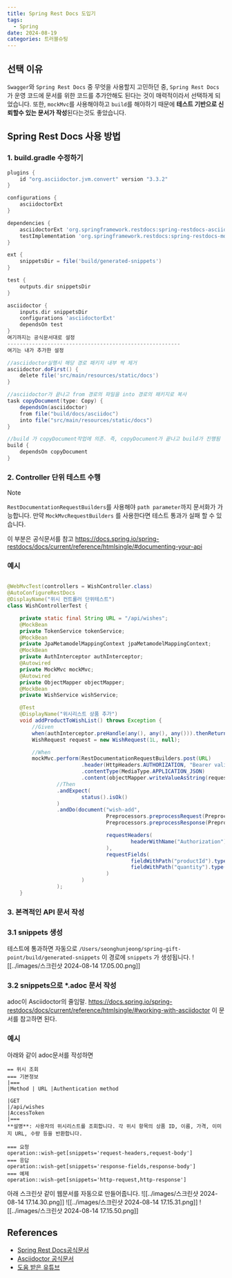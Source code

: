 ```yaml
---
title: Spring Rest Docs 도입기
tags:
  - Spring
date: 2024-08-19
categories: 트러블슈팅
---
```


## 선택 이유

`Swagger`와 `Spring Rest Docs` 중 무엇을 사용할지 고민하던 중, `Spring Rest Docs`가 운영 코드에 문서를 위한 코드를 추가안해도 된다는 것이 매력적이라서 선택하게 되었습니다.
또한, `mockMvc`를 사용해야하고 `build`를 해야하기 때문에 **테스트 기반으로 신뢰할수 있는 문서가 작성**된다는것도 좋았습니다.

## Spring Rest Docs 사용 방법

### 1. build.gradle 수정하기

```gradle
plugins { 
	id "org.asciidoctor.jvm.convert" version "3.3.2" 
}

configurations {  
    asciidoctorExt  
}

dependencies { 
	asciidoctorExt 'org.springframework.restdocs:spring-restdocs-asciidoctor: 3.0.1' 
	testImplementation 'org.springframework.restdocs:spring-restdocs-mockmvc: 3.0.1' 
}

ext {  
    snippetsDir = file('build/generated-snippets')  
}

test {  
    outputs.dir snippetsDir  
}

asciidoctor {  
    inputs.dir snippetsDir  
    configurations 'asciidoctorExt'  
    dependsOn test  
}
여기까지는 공식문서대로 설정
--------------------------------------------------------
여기는 내가 추가한 설정

//asciidoctor실행시 해당 경로 패키지 내부 싹 제거
asciidoctor.doFirst() {  
    delete file('src/main/resources/static/docs')  
}  

//asciidoctor가 끝나고 from 경로의 파일을 into 경로의 패키지로 복사
task copyDocument(type: Copy) {  
    dependsOn(asciidoctor)  
    from file("build/docs/asciidoc")  
    into file("src/main/resources/static/docs")  
}  

//build 가 copyDocument작업에 의존. 즉, copyDocument가 끝나고 build가 진행됨
build {  
    dependsOn copyDocument  
}

```

### 2. Controller 단위 테스트 수행

> [!NOTE]
> `RestDocumentationRequestBuilders`를 사용해야 `path parameter`까지 문서화가 가능합니다. 만약 `MockMvcRequestBuilders` 를 사용한다면 테스트 통과가 실패
> 할 수 있습니다.

이 부분은 공식문서를 참고 https://docs.spring.io/spring-restdocs/docs/current/reference/htmlsingle/#documenting-your-api

### 예시

```java

@WebMvcTest(controllers = WishController.class)
@AutoConfigureRestDocs
@DisplayName("위시 컨트롤러 단위테스트")
class WishControllerTest {

    private static final String URL = "/api/wishes";
    @MockBean
    private TokenService tokenService;
    @MockBean
    private JpaMetamodelMappingContext jpaMetamodelMappingContext;
    @MockBean
    private AuthInterceptor authInterceptor;
    @Autowired
    private MockMvc mockMvc;
    @Autowired
    private ObjectMapper objectMapper;
    @MockBean
    private WishService wishService;

    @Test
    @DisplayName("위시리스트 상품 추가")
    void addProductToWishList() throws Exception {
        //Given  
        when(authInterceptor.preHandle(any(), any(), any())).thenReturn(true);
        WishRequest request = new WishRequest(1L, null);

        //When  
        mockMvc.perform(RestDocumentationRequestBuilders.post(URL)
                        .header(HttpHeaders.AUTHORIZATION, "Bearer validTokenValue")
                        .contentType(MediaType.APPLICATION_JSON)
                        .content(objectMapper.writeValueAsString(request)))
                //Then  
                .andExpect(
                        status().isOk()
                )
                .andDo(document("wish-add",
                                Preprocessors.preprocessRequest(Preprocessors.prettyPrint()),
                                Preprocessors.preprocessResponse(Preprocessors.prettyPrint()),

                                requestHeaders(
                                        headerWithName("Authorization").description("Authorization: Bearer ${ACCESS_TOKEN} +\n인증방식, 액세스 토큰으로 인증요청")
                                ),
                                requestFields(
                                        fieldWithPath("productId").type(JsonFieldType.NUMBER).description("위시에 추가할 상품 ID"),
                                        fieldWithPath("quantity").type(JsonFieldType.NULL).description("이거 무시하시면 됩니다").optional()
                                )
                        )
                );
    }
```

### 3. 본격적인 API 문서 작성

### 3.1 snippets 생성

테스트에 통과하면 자동으로 `/Users/seonghunjeong/spring-gift-point/build/generated-snippets` 이 경로에 `snippets` 가 생성됩니다.
![[../images/스크린샷 2024-08-14 17.05.00.png]]

### 3.2 snippets으로 \*.adoc 문서 작성

adoc이 Asciidoctor의 줄임말.
https://docs.spring.io/spring-restdocs/docs/current/reference/htmlsingle/#working-with-asciidoctor 이 문서를 참고하면 된다.

### 예시

아래와 같이 adoc문서를 작성하면

```adoc
== 위시 조회  
=== 기본정보  
|===  
|Method | URL |Authentication method  
  
|GET  
|/api/wishes  
|AccessToken  
|===  
**설명**: 사용자의 위시리스트를 조회합니다. 각 위시 항목의 상품 ID, 이름, 가격, 이미지 URL, 수량 등을 반환합니다.  
  
=== 요청  
operation::wish-get[snippets='request-headers,request-body']  
=== 응답  
operation::wish-get[snippets='response-fields,response-body']  
=== 예제  
operation::wish-get[snippets='http-request,http-response']
```

아래 스크린샷 같이 웹문서를 자동으로 만들어줍니다.
![[../images/스크린샷 2024-08-14 17.14.30.png]]
![[../images/스크린샷 2024-08-14 17.15.31.png]]
![[../images/스크린샷 2024-08-14 17.15.50.png]]

## References

- [Spring Rest Docs공식문서](https://docs.spring.io/spring-restdocs/docs/current/reference/htmlsingle/#introduction)
- [Asciidoctor 공식문서](https://docs.asciidoctor.org/asciidoc/latest/syntax-quick-reference/)
- [도움 받은 유튜브](https://www.youtube.com/watch?v=LEqaUEcWH7M)
